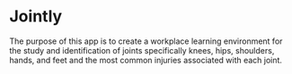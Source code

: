 # Jointly
The purpose of this app is to create a workplace learning environment for the study and identification of joints specifically knees, hips, shoulders, hands, and feet and the most common injuries associated with each joint.
